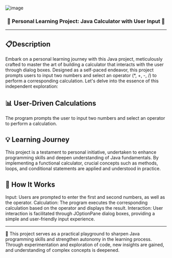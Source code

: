 <!-- Heading -->
![image](https://github.com/ibrazqrj/calculator-mini/assets/153816768/ea81caa3-fb42-4533-95d1-4d0f2f670143)

<h3 align="center" width="200px"><b>📝 Personal Learning Project: Java Calculator with User Input 🧮</b></h3>

<!-- Desc section -->
---

<b>📋Description</b>
---
Embark on a personal learning journey with this Java project, meticulously crafted to master the art of building a calculator that interacts with the user through dialog boxes. Designed as a self-paced endeavor, this project prompts users to input two numbers and select an operator (*, +, -, /) to perform a corresponding calculation. Let's delve into the essence of this independent exploration:


<b>📊 User-Driven Calculations</b>
---
The program prompts the user to input two numbers and select an operator to perform a calculation.


<b>💡 Learning Journey</b>
---
This project is a testament to personal initiative, undertaken to enhance programming skills and deepen understanding of Java fundamentals. By implementing a functional calculator, crucial concepts such as methods, loops, and conditional statements are applied and understood in practice.


<b>🚀 How It Works</b>
---
Input: Users are prompted to enter the first and second numbers, as well as the operator.
Calculation: The program executes the corresponding calculation based on the operator and displays the result.
Interaction: User interaction is facilitated through JOptionPane dialog boxes, providing a simple and user-friendly input experience.

---
🌱 This project serves as a practical playground to sharpen Java programming skills and strengthen autonomy in the learning process. Through experimentation and exploration of code, new insights are gained, and understanding of complex concepts is deepened.

